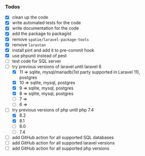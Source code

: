 ### Todos

- [x] clean up the code
- [x] write automated tests for the code
- [x] write documentation for the code
- [x] add the package to packagist
- [x] remove `spatie/laravel-package-tools`
- [x] remove `larastan`
- [x] install pint and add it to pre-commit hook
- [x] use phpunit instead of pest
- [ ] test code for SQL server
- [ ] try previous versions of laravel until laravel 6
    - [x] 11 => sqlite, mysql/mariadb(1st party supported in Laravel 11), postgres
    - [x] 10 => sqlite, mysql, postgres
    - [x] 9  => sqlite, mysql, postgres
    - [x] 8  => sqlite, mysql, postgres
    - [ ] 7  =>
    - [ ] 6  =>
- [ ] try previous versions of php until php 7.4
    - [x] 8.2
    - [x] 8.1
    - [ ] 8.0
    - [ ] 7.4
- [ ] add GitHub action for all supported SQL databases
- [ ] add GitHub action for all supported laravel versions
- [ ] add GitHub action for all supported php versions

